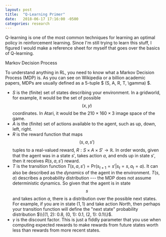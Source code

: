 ```yaml
---
layout: post
title:  "Q-Learning Primer"
date:   2018-06-17 17:16:00 -0500
categories: research
---
```


Q-learning is one of the most common techniques for learning an optimal policy in reinforcement learning. Since I'm still trying to learn this stuff, I figured I would make a reference sheet for myself that goes over the basics of Q-learning.

Markov Decision Process

To understand anything in RL, you need to know what a Markov Decision Process (MDP) is. As you can see on Wikipedia or a billion academic papers, MDPs are usually defined as a 5-tuple $ (S, A, R, T, \gamma) $.

- $S$ is the (finite) set of states describing your environment. In a gridworld, for example, it would be the set of possible $$(x, y)$$ coordinates. In Atari, it would be the $210 \times 160 \times 3$ image space of the game.
- $A$ is the (finite) set of actions available to the agent, such as up, down, left, right.
- $R$ is the reward function that maps $$(s, a, s')$$ tuples to a real-valued reward, $R: S \times A \times S' \rightarrow \mathbb{R}$. In order words, given that the agent was in a state $s'$, takes action $a$, and ends up in state $s'$, then it receives $R(s, a, s')$ reward.
- $T$ is the transition function $T(s, a, s') = \textrm{Pr}(s_{t+1} = s' \vert s_t = s, a_t = a)$. It can also be described as the *dynamics* of the agent in the environment. $T(s, a)$ describes a probability distribution --- the MDP does not assume deterministic dynamics. So given that the agent is in state $$s$$ and takes action $a$, there is a distribution over the possible next states. For example, if you are in state $(1, 1)$ and take action *North*, then perhaps your transition function will define the "next state" probability distribution $\\{(1, 2): 0.8, (0, 1): 0.1, (2, 1): 0.1\\}$.
- $\gamma$ is the discount factor. This is just a fiddly parameter that you use when computing expected rewards to make rewards from future states worth less than rewards from more recent states.